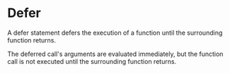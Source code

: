# Defer
A defer statement defers the execution of a function until the surrounding function returns.

The deferred call's arguments are evaluated immediately, but the function call is not executed until the surrounding function returns.

